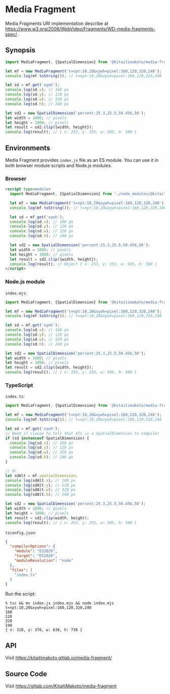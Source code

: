 Media Fragment
==============

Media Fragments URI implementation describe at https://www.w3.org/2008/WebVideo/Fragments/WD-media-fragments-spec/ .

Synopsis
--------

```javascript
import MediaFragment, {SpatialDimension} from '@kitaitimakoto/media-fragment';

let mf = new MediaFragment('t=npt:10,20&xywh=pixel:160,120,320,240');
console.log(mf.toString()); // t=npt:10,20&xywh=pixel:160,120,320,240

let sd = mf.get('xywh');
console.log(sd.x); // 160 px
console.log(sd.y); // 120 px
console.log(sd.w); // 320 px
console.log(sd.h); // 240 px

let sd2 = new SpatialDimension('percent:25.3,25.5,50.456,50');
let width = 1000; // pixels
let height = 1000; // pixels
let result = sd2.clip({width, height});
console.log(result); // { x: 253, y: 255, w: 505, h: 500 }
```

Environments
------------

Media Fragment provides `index.js` file as an ES module. You can use it in both browser module scripts and Node.js modules.

### Browser ###

```html
<script type=module>
  import MediaFragment, {SpatialDimension} from './node_modules/@kitaitimakoto/media-fragment/index.js';

  let mf = new MediaFragment('t=npt:10,20&xywh=pixel:160,120,320,240');
  console.log(mf.toString()); // t=npt:10,20&xywh=pixel:160,120,320,240

  let sd = mf.get('xywh');
  console.log(sd.x); // 160 px
  console.log(sd.y); // 120 px
  console.log(sd.w); // 320 px
  console.log(sd.h); // 240 px

  let sd2 = new SpatialDimension('percent:25.3,25.5,50.456,50');
  let width = 1000; // pixels
  let height = 1000; // pixels
  let result = sd2.clip({width, height});
  console.log(result); // Object { x: 253, y: 255, w: 505, h: 500 }
</script>
```

### Node.js module ###

`index.mjs`:

```javascript
import MediaFragment, {SpatialDimension} from '@kitaitimakoto/media-fragment';

let mf = new MediaFragment('t=npt:10,20&xywh=pixel:160,120,320,240');
console.log(mf.toString()); // t=npt:10,20&xywh=pixel:160,120,320,240

let sd = mf.get('xywh');
console.log(sd.x); // 160 px
console.log(sd.y); // 120 px
console.log(sd.w); // 320 px
console.log(sd.h); // 240 px

let sd2 = new SpatialDimension('percent:25.3,25.5,50.456,50');
let width = 1000; // pixels
let height = 1000; // pixels
let result = sd2.clip({width, height});
console.log(result); // { x: 253, y: 255, w: 505, h: 500 }
```

### TypeScript ###

`index.ts`:

```typescript
import MediaFragment, {SpatialDimension} from '@kitaitimakoto/media-fragment';

let mf = new MediaFragment('t=npt:10,20&xywh=pixel:160,120,320,240');
console.log(mf.toString()); // t=npt:10,20&xywh=pixel:160,120,320,240

let sd = mf.get('xywh');
// Need if clause to tell that mfs is a SpatialDimension to compiler
if (sd instanceof SpatialDimension) {
  console.log(sd.x); // 160 px
  console.log(sd.y); // 120 px
  console.log(sd.w); // 320 px
  console.log(sd.h); // 240 px
}

// Or
let sdAlt = mf.spatialDimension;
console.log(sdAlt.x); // 160 px
console.log(sdAlt.y); // 120 px
console.log(sdAlt.w); // 320 px
console.log(sdAlt.h); // 240 px

let sd2 = new SpatialDimension('percent:25.3,25.5,50.456,50');
let width = 1000; // pixels
let height = 1000; // pixels
let result = sd2.clip(width, height);
console.log(result); // { x: 253, y: 255, w: 505, h: 500 }
```

`tsconfig.json`:

```json
{
  "compilerOptions": {
    "module": "ES2020",
    "target": "ES2020",
    "moduleResolution": "node"
  },
  "files": [
    "index.ts"
  ]
}
```

Run the script:

    % tsc && mv index.js index.mjs && node index.mjs
    t=npt:10,20&xywh=pixel:160,120,320,240
    160
    120
    320
    240
    { x: 318, y: 376, w: 636, h: 738 }

API
----

Visit https://kitaitimakoto.gitlab.io/media-fragment/

Source Code
-----------

Visit https://gitlab.com/KitaitiMakoto/media-fragment
